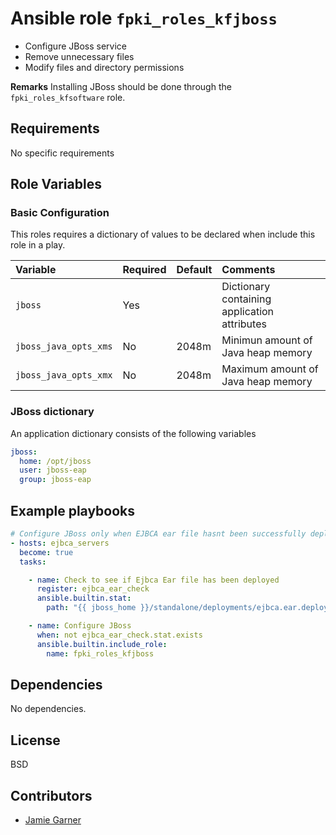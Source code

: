 # Ansible role `fpki_roles_kfjboss`

- Configure JBoss service
- Remove unnecessary files
- Modify files and directory permissions

**Remarks**
Installing JBoss should be done through the `fpki_roles_kfsoftware` role.

## Requirements

No specific requirements

## Role Variables

### Basic Configuration

This roles requires a dictionary of values to be declared when include this role in a play.

| Variable                    | Required    | Default                 | Comments                                       |
| :---                        | :---        | :---                    | :---                                           |
| `jboss`                     | Yes         |                         | Dictionary containing application attributes   |
| `jboss_java_opts_xms`       | No          | 2048m                   | Minimun amount of Java heap memory             |
| `jboss_java_opts_xmx`       | No          | 2048m                   | Maximum amount of Java heap memory             |

### JBoss dictionary
An application dictionary consists of the following variables

```yaml
jboss:
  home: /opt/jboss
  user: jboss-eap
  group: jboss-eap                                      
```

## Example playbooks

```yaml
# Configure JBoss only when EJBCA ear file hasnt been successfully deployed yet.
- hosts: ejbca_servers
  become: true
  tasks:

    - name: Check to see if Ejbca Ear file has been deployed
      register: ejbca_ear_check
      ansible.builtin.stat:
        path: "{{ jboss_home }}/standalone/deployments/ejbca.ear.deployed"

    - name: Configure JBoss
      when: not ejbca_ear_check.stat.exists
      ansible.builtin.include_role:
        name: fpki_roles_kfjboss
```

## Dependencies

No dependencies.

## License

BSD

## Contributors

- [Jamie Garner](https://github.com/jtgarner-keyfactor)